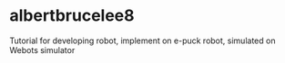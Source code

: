 # albertbrucelee8
Tutorial for developing robot, implement on e-puck robot, simulated on Webots simulator

